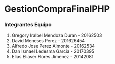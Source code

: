 # GestionCompraFinalPHP
### Integrantes Equipo 

1. Gregory Iralbel Mendoza Duran - 20162503
2. David Meneses Perez - 201626454
3. Alfredo Jose Perez Almonte - 20162534
4. Dan Ismael Ledesma Garcia - 20170395
5. Elias  Eliaser Flores Jimenez - 20142081 
